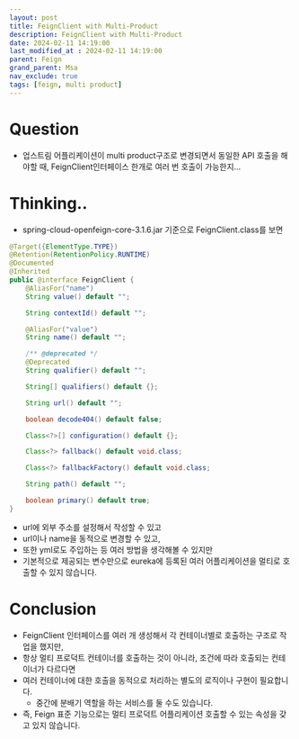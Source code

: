 ```yaml
---
layout: post
title: FeignClient with Multi-Product
description: FeignClient with Multi-Product
date: 2024-02-11 14:19:00
last_modified_at : 2024-02-11 14:19:00
parent: Feign
grand_parent: Msa
nav_exclude: true
tags: [feign, multi product]
---
```


# Question

- 업스트림 어플리케이션이 multi product구조로 변경되면서 동일한 API 호출을 해야할 때, FeignClient인터페이스 한개로 여러 번 호출이 가능한지…

# Thinking..

- spring-cloud-openfeign-core-3.1.6.jar 기준으로 FeignClient.class를 보면

```java
@Target({ElementType.TYPE})
@Retention(RetentionPolicy.RUNTIME)
@Documented
@Inherited
public @interface FeignClient {
    @AliasFor("name")
    String value() default "";

    String contextId() default "";

    @AliasFor("value")
    String name() default "";

    /** @deprecated */
    @Deprecated
    String qualifier() default "";

    String[] qualifiers() default {};

    String url() default "";

    boolean decode404() default false;

    Class<?>[] configuration() default {};

    Class<?> fallback() default void.class;

    Class<?> fallbackFactory() default void.class;

    String path() default "";

    boolean primary() default true;
}
```

- url에 외부 주소를 설정해서 작성할 수 있고
- url이나 name을 동적으로 변경할 수 있고,
- 또한 yml로도 주입하는 등 여러 방법을 생각해볼 수 있지만
- 기본적으로 제공되는 변수만으로 eureka에 등록된 여러 어플리케이션을 멀티로 호출할 수 있지 않습니다.

# Conclusion

- FeignClient 인터페이스를 여러 개 생성해서 각 컨테이너별로 호출하는 구조로 작업을 했지만,
- 항상 멀티 프로덕트 컨테이너를 호출하는 것이 아니라, 조건에 따라 호출되는 컨테이너가 다르다면
- 여러 컨테이너에 대한 호출을 동적으로 처리하는 별도의 로직이나 구현이 필요합니다.
    - 중간에 분배기 역할을 하는 서비스를 둘 수도 있습니다.
- 즉, Feign 표준 기능으로는 멀티 프로덕트 어플리케이션 호출할 수 있는 속성을 갖고 있지 않습니다.